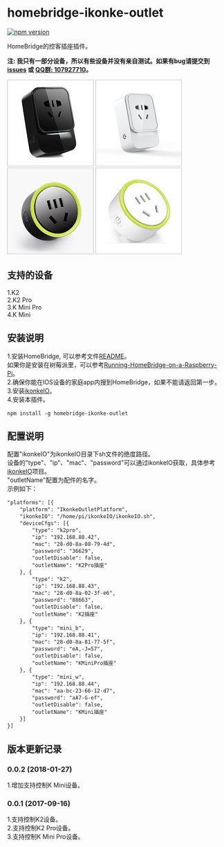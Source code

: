# homebridge-ikonke-outlet
[![npm version](https://badge.fury.io/js/homebridge-ikonke-outlet.svg)](https://badge.fury.io/js/homebridge-ikonke-outlet)

HomeBridge的控客插座插件。   
   
**注: 我只有一部分设备，所以有些设备并没有亲自测试。如果有bug请提交到 [issues](https://github.com/YinHangCode/homebridge-ikonke-outlet/issues) 或 [QQ群: 107927710](//shang.qq.com/wpa/qunwpa?idkey=8b9566598f40dd68412065ada24184ef72c6bddaa11525ca26c4e1536a8f2a3d)。**   

![](https://raw.githubusercontent.com/YinHangCode/homebridge-ikonke-outlet/master/images/K2.jpg)
![](https://raw.githubusercontent.com/YinHangCode/homebridge-ikonke-outlet/master/images/K2Pro.jpg)
![](https://raw.githubusercontent.com/YinHangCode/homebridge-ikonke-outlet/master/images/MiniB.jpg)
![](https://raw.githubusercontent.com/YinHangCode/homebridge-ikonke-outlet/master/images/MiniW.jpg)

## 支持的设备
1.K2   
2.K2 Pro   
3.K Mini Pro   
4.K Mini   

## 安装说明
1.安装HomeBridge, 可以参考文件[README](https://github.com/nfarina/homebridge/blob/master/README.md)。   
如果你是安装在树莓派里，可以参考[Running-HomeBridge-on-a-Raspberry-Pi](https://github.com/nfarina/homebridge/wiki/Running-HomeBridge-on-a-Raspberry-Pi)。   
2.确保你能在IOS设备的家庭app内搜到HomeBridge，如果不能请返回第一步。   
3.安装[ikonkeIO](https://github.com/YinHangCode/ikonkeIO)。   
4.安装本插件。
```
npm install -g homebridge-ikonke-outlet
```
## 配置说明
配置"ikonkeIO"为ikonkeIO目录下sh文件的绝度路径。   
设备的"type"、"ip"、"mac"、"password"可以通过ikonkeIO获取，具体参考[ikonkeIO](https://github.com/YinHangCode/ikonkeIO)项目。   
"outletName"配置为配件的名字。   
示例如下：   
```
"platforms": [{
    "platform": "IkonkeOutletPlatform",
    "ikonkeIO": "/home/pi/ikonkeIO/ikonkeIO.sh",
    "deviceCfgs": [{
        "type": "k2pro",
        "ip": "192.168.88.42",
        "mac": "28-d0-8a-08-79-4d",
        "password": "36629",
        "outletDisable": false,
        "outletName": "K2Pro插座"
    }, {
        "type": "k2",
        "ip": "192.168.88.43",
        "mac": "28-d0-8a-02-3f-e6",
        "password": "88663",
        "outletDisable": false,
        "outletName": "K2插座"
    }, { 
        "type": "mini_b",
        "ip": "192.168.88.41",
        "mac": "28-d0-8a-81-77-5f",
        "password": "eA,-J=57",
        "outletDisable": false,
        "outletName": "KMiniPro插座"
    }, { 
        "type": "mini_w",
        "ip": "192.168.88.44",
        "mac": "aa-bc-23-66-12-d7",
        "password": "aA7-G-ef",
        "outletDisable": false,
        "outletName": "KMini插座"
    }]
}]
```
## 版本更新记录
### 0.0.2 (2018-01-27)
1.增加支持控制K Mini设备。   
### 0.0.1 (2017-09-16)
1.支持控制K2设备。   
2.支持控制K2 Pro设备。   
3.支持控制K Mini Pro设备。   
